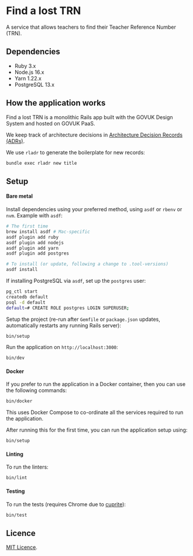 # Find a lost TRN

A service that allows teachers to find their Teacher Reference Number (TRN).

## Dependencies

- Ruby 3.x
- Node.js 16.x
- Yarn 1.22.x
- PostgreSQL 13.x

## How the application works

Find a lost TRN is a monolithic Rails app built with the GOVUK Design System and hosted on
GOVUK PaaS.

We keep track of architecture decisions in [Architecture Decision Records
(ADRs)](/adr/).

We use `rladr` to generate the boilerplate for new records:

```bash
bundle exec rladr new title
```

## Setup

#### Bare metal

Install dependencies using your preferred method, using `asdf` or `rbenv` or `nvm`. Example with `asdf`:

```bash
# The first time
brew install asdf # Mac-specific
asdf plugin add ruby
asdf plugin add nodejs
asdf plugin add yarn
asdf plugin add postgres

# To install (or update, following a change to .tool-versions)
asdf install
```

If installing PostgreSQL via `asdf`, set up the `postgres` user:

```bash
pg_ctl start
createdb default
psql -d default
default=# CREATE ROLE postgres LOGIN SUPERUSER;
```

Setup the project (re-run after `Gemfile` or `package.json` updates, automatically restarts any running Rails server):

```bash
bin/setup
```

Run the application on `http://localhost:3000`:

```bash
bin/dev
```

#### Docker

If you prefer to run the application in a Docker container, then you can use the following commands:

```bash
bin/docker
```

This uses Docker Compose to co-ordinate all the services required to run the application.

After running this for the first time, you can run the application setup using:

```bash
bin/setup
```

#### Linting

To run the linters:

```bash
bin/lint
```

#### Testing

To run the tests (requires Chrome due to
[cuprite](https://github.com/rubycdp/cuprite)):

```bash
bin/test
```

## Licence

[MIT Licence](LICENCE).
